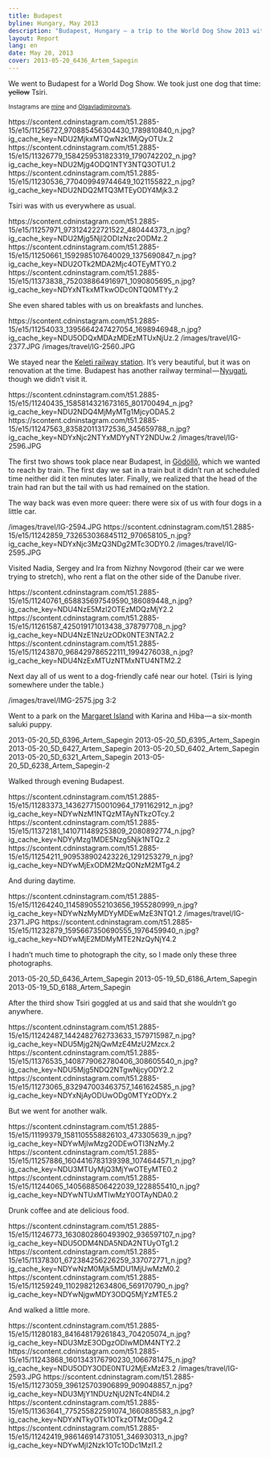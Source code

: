 ```yaml
---
title: Budapest
byline: Hungary, May 2013
description: "Budapest, Hungary — a trip to the World Dog Show 2013 with Tsiri the saluki"
layout: Report
lang: en
date: May 20, 2013
cover: 2013-05-20_6436_Artem_Sapegin
---
```


We went to Budapest for a World Dog Show. We took just one dog that time: ~~yellow~~ Tsiri.

<small>Instagrams are [mine](http://instagram.com/sapegin) and [Olgavladimirovna’s](http://instagram.com/airve).</small>

<x-grid>
https://scontent.cdninstagram.com/t51.2885-15/e15/11256727_970885456304430_1789810840_n.jpg?ig_cache_key=NDU2MjkxMTQwNzk1MjQyOTUx.2
https://scontent.cdninstagram.com/t51.2885-15/e15/11326779_1584259531823319_1790742202_n.jpg?ig_cache_key=NDU2Mjg4ODQ1NTY3NTQ3OTU1.2
https://scontent.cdninstagram.com/t51.2885-15/e15/11230536_770409949744649_1021155822_n.jpg?ig_cache_key=NDU2NDQ2MTQ3MTEyODY4Mjk3.2
</x-grid>

Tsiri was with us everywhere as usual.

<x-grid>
https://scontent.cdninstagram.com/t51.2885-15/e15/11257971_973124222721522_480444373_n.jpg?ig_cache_key=NDU2Mjg5NjI2ODIzNzc2ODMz.2
https://scontent.cdninstagram.com/t51.2885-15/e15/11250661_1592985107640029_1375690847_n.jpg?ig_cache_key=NDU2OTk2MDA2Mjc4OTEyMTY0.2
https://scontent.cdninstagram.com/t51.2885-15/e15/11373838_752038864916971_1090805695_n.jpg?ig_cache_key=NDYxNTkxMTkwODc0NTQ0MTYy.2
</x-grid>

She even shared tables with us on breakfasts and lunches.

<x-grid>
https://scontent.cdninstagram.com/t51.2885-15/e15/11254033_1395664247427054_1698946948_n.jpg?ig_cache_key=NDU5ODQxMDAzMDEzMTUxNjUz.2
/images/travel/IG-2377.JPG
/images/travel/IG-2560.JPG
</x-grid>

We stayed near the [Keleti railway station](http://en.wikipedia.org/wiki/Budapest_Keleti_railway_station). It’s very beautiful, but it was on renovation at the time. Budapest has another railway terminal — [Nyugati](http://en.wikipedia.org/wiki/Budapest-Nyugati_Railway_Terminal), though we didn’t visit it.

<x-grid>
https://scontent.cdninstagram.com/t51.2885-15/e15/11240435_1585814321673165_801700494_n.jpg?ig_cache_key=NDU2NDQ4MjMyMTg1MjcyODA5.2
https://scontent.cdninstagram.com/t51.2885-15/e15/11247563_835820113172536_345659788_n.jpg?ig_cache_key=NDYxNjc2NTYxMDYyNTY2NDUw.2
/images/travel/IG-2596.JPG
</x-grid>

The first two shows took place near Budapest, in [Gödöllő](http://en.wikipedia.org/wiki/G%C3%B6d%C3%B6ll%C5%91), which we wanted to reach by train. The first day we sat in a train but it didn’t run at scheduled time neither did it ten minutes later. Finally, we realized that the head of the train had ran but the tail with us had remained on the station.

The way back was even more queer: there were six of us with four dogs in a little car.

<x-grid>
/images/travel/IG-2594.JPG
https://scontent.cdninstagram.com/t51.2885-15/e15/11242859_732653036845112_970658105_n.jpg?ig_cache_key=NDYxNjc3MzQ3NDg2MTc3ODY0.2
/images/travel/IG-2595.JPG
</x-grid>

Visited Nadia, Sergey and Ira from Nizhny Novgorod (their car we were trying to stretch), who rent a flat on the other side of the Danube river.

<x-grid>
https://scontent.cdninstagram.com/t51.2885-15/e15/11240761_658835697549590_186089448_n.jpg?ig_cache_key=NDU4NzE5MzI2OTEzMDQzMjY2.2
https://scontent.cdninstagram.com/t51.2885-15/e15/11261587_425019171013438_378797708_n.jpg?ig_cache_key=NDU4NzE1NzUzODk0NTE3NTA2.2
https://scontent.cdninstagram.com/t51.2885-15/e15/11243870_968429786522111_1994276038_n.jpg?ig_cache_key=NDU4NzExMTUzNTMxNTU4NTM2.2
</x-grid>

Next day all of us went to a dog-friendly café near our hotel. (Tsiri is lying somewhere under the table.)

<x-grid>
/images/travel/IMG-2575.jpg 3:2
</x-grid>

Went to a park on the [Margaret Island](https://en.wikipedia.org/wiki/Margaret_Island) with Karina and Hiba — a six-month saluki puppy.

<x-grid>
2013-05-20_5D_6396_Artem_Sapegin
2013-05-20_5D_6395_Artem_Sapegin
2013-05-20_5D_6427_Artem_Sapegin
2013-05-20_5D_6402_Artem_Sapegin
2013-05-20_5D_6321_Artem_Sapegin
2013-05-20_5D_6238_Artem_Sapegin-2
</x-grid>

Walked through evening Budapest.

<x-grid>
https://scontent.cdninstagram.com/t51.2885-15/e15/11283373_1436277150010964_1791162912_n.jpg?ig_cache_key=NDYwNzM1NTQzMTAyNTkzOTcy.2
https://scontent.cdninstagram.com/t51.2885-15/e15/11372181_1410711489253809_2080892774_n.jpg?ig_cache_key=NDYyMzg1MDE5Nzg5Njk1NTQz.2
https://scontent.cdninstagram.com/t51.2885-15/e15/11254211_909538902423226_1291253279_n.jpg?ig_cache_key=NDYwMjExODM2MzQ0NzM2MTg4.2
</x-grid>

And during daytime.

<x-grid>
https://scontent.cdninstagram.com/t51.2885-15/e15/11264240_1145890552103656_1955280999_n.jpg?ig_cache_key=NDYwNzMyMDYyMDEwMzE3NTQ1.2
/images/travel/IG-2371.JPG
https://scontent.cdninstagram.com/t51.2885-15/e15/11232879_1595667350690555_1976459940_n.jpg?ig_cache_key=NDYwMjE2MDMyMTE2NzQyNjY4.2
</x-grid>

I hadn’t much time to photograph the city, so I made only these three photographs.

<x-grid>
2013-05-20_5D_6436_Artem_Sapegin
2013-05-19_5D_6186_Artem_Sapegin
2013-05-19_5D_6188_Artem_Sapegin
</x-grid>

After the third show Tsiri goggled at us and said that she wouldn’t go anywhere.

<x-grid>
https://scontent.cdninstagram.com/t51.2885-15/e15/11242487_1442482762733633_1579715987_n.jpg?ig_cache_key=NDU5Mjg2NjQwMzE4MzU2Mzcx.2
https://scontent.cdninstagram.com/t51.2885-15/e15/11376535_1408779062780406_308605540_n.jpg?ig_cache_key=NDU5Mjg5NDQ2NTgwNjcyODY2.2
https://scontent.cdninstagram.com/t51.2885-15/e15/11273065_832947003463757_1461624585_n.jpg?ig_cache_key=NDYxNjAyODUwODg0MTYzODYx.2
</x-grid>

But we went for another walk.

<x-grid>
https://scontent.cdninstagram.com/t51.2885-15/e15/11199379_1581105558826103_473305639_n.jpg?ig_cache_key=NDYwMjIwMzg2ODEwOTI3NzMy.2
https://scontent.cdninstagram.com/t51.2885-15/e15/11257886_1604416783139398_1074644571_n.jpg?ig_cache_key=NDU3MTUyMjQ3MjYwOTEyMTE0.2
https://scontent.cdninstagram.com/t51.2885-15/e15/11244065_1405688506422039_1228855410_n.jpg?ig_cache_key=NDYwNTUxMTIwMzY0OTAyNDA0.2
</x-grid>

Drunk coffee and ate delicious food.

<x-grid>
https://scontent.cdninstagram.com/t51.2885-15/e15/11246773_1630802860493902_936597107_n.jpg?ig_cache_key=NDU5ODM4NDA5NDA2NTUyOTg1.2
https://scontent.cdninstagram.com/t51.2885-15/e15/11378301_672384256226259_337072771_n.jpg?ig_cache_key=NDYwNzM0Mjk5MDU1MjUwMzM0.2
https://scontent.cdninstagram.com/t51.2885-15/e15/11259249_110298212634806_569170790_n.jpg?ig_cache_key=NDYwNjgwMDY3ODQ5MjYzMTE5.2
</x-grid>

And walked a little more.

<x-grid>
https://scontent.cdninstagram.com/t51.2885-15/e15/11280183_841648179261843_704205074_n.jpg?ig_cache_key=NDU3MzE3ODgzODIwMDM4NTY2.2
https://scontent.cdninstagram.com/t51.2885-15/e15/11243868_1601343176790230_1066781475_n.jpg?ig_cache_key=NDU5ODY3ODE0NTU2MjExMzE3.2
/images/travel/IG-2593.JPG
https://scontent.cdninstagram.com/t51.2885-15/e15/11273059_396125703906899_909048857_n.jpg?ig_cache_key=NDU3MjY1NDUzNjU2NTc4NDI4.2
https://scontent.cdninstagram.com/t51.2885-15/e15/11363641_775255822591074_1660885583_n.jpg?ig_cache_key=NDYxNTkyOTk1OTkzOTMzODg4.2
https://scontent.cdninstagram.com/t51.2885-15/e15/11242419_986146914731051_346930313_n.jpg?ig_cache_key=NDYwMjI2Nzk1OTc1ODc1MzI1.2
</x-grid>
